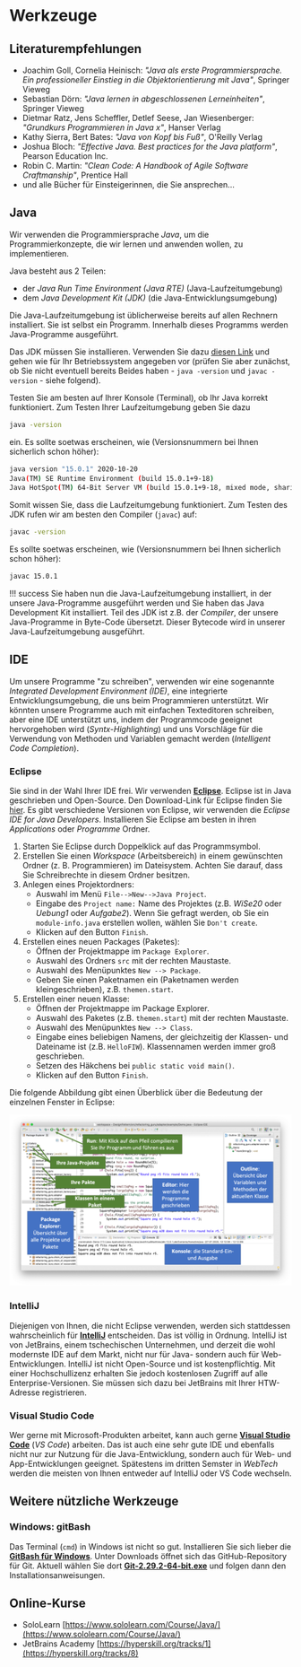 # Werkzeuge

## Literaturempfehlungen

- Joachim Goll, Cornelia Heinisch: *"Java als erste Programmiersprache. Ein professioneller Einstieg in die Objektorientierung mit Java"*,  Springer Vieweg
- Sebastian Dörn: *"Java lernen in abgeschlossenen Lerneinheiten"*, Springer Vieweg
- Dietmar Ratz, Jens Scheffler, Detlef Seese, Jan Wiesenberger: *"Grundkurs Programmieren in Java x"*, Hanser Verlag
- Kathy Sierra, Bert Bates: *"Java von Kopf bis Fuß"*, O'Reilly Verlag
- Joshua Bloch: *"Effective Java. Best practices for the Java platform"*, Pearson Education Inc.
- Robin C. Martin: *"Clean Code: A Handbook of Agile Software Craftmanship"*, Prentice Hall
- und alle Bücher für Einsteigerinnen, die Sie ansprechen...


## Java

Wir verwenden die Programmiersprache *Java*, um die Programmierkonzepte, die wir lernen und anwenden wollen, zu implementieren. 

Java besteht aus 2 Teilen:

- der *Java Run Time Environment (Java RTE)* (Java-Laufzeitumgebung)
- dem *Java Development Kit (JDK)* (die Java-Entwicklungsumgebung)

Die Java-Laufzeitumgebung ist üblicherweise bereits auf allen Rechnern installiert. Sie ist selbst ein Programm. Innerhalb dieses Programms werden Java-Programme ausgeführt. 

Das JDK müssen Sie installieren. Verwenden Sie dazu [diesen Link](https://www.oracle.com/java/technologies/javase-downloads.html) und gehen wie für Ihr Betriebssystem angegeben vor (prüfen Sie aber zunächst, ob Sie nicht eventuell bereits Beides haben - `java -version` und `javac -version` - siehe folgend). 

Testen Sie am besten auf Ihrer Konsole (Terminal), ob Ihr Java korrekt funktioniert. Zum Testen Ihrer Laufzeitumgebung geben Sie dazu

```bash
java -version
``` 

ein. Es sollte soetwas erscheinen, wie (Versionsnummern bei Ihnen sicherlich schon höher):

```bash
java version "15.0.1" 2020-10-20
Java(TM) SE Runtime Environment (build 15.0.1+9-18)
Java HotSpot(TM) 64-Bit Server VM (build 15.0.1+9-18, mixed mode, sharing)
```

Somit wissen Sie, dass die Laufzeitumgebung funktioniert. Zum Testen des JDK rufen wir am besten den Compiler (`javac`) auf:


```bash
javac -version
``` 

Es sollte soetwas erscheinen, wie (Versionsnummern bei Ihnen sicherlich schon höher):

```bash
javac 15.0.1
```

!!! success
    Sie haben nun die Java-Laufzeitumgebung installiert, in der unsere Java-Programme ausgeführt werden und Sie haben das Java Development Kit installiert. Teil des JDK ist z.B. der *Compiler*, der unsere Java-Programme in Byte-Code übersetzt. Dieser Bytecode wird in unserer Java-Laufzeitumgebung ausgeführt.

## IDE

Um unsere Programme "zu schreiben", verwenden wir eine sogenannte *Integrated Development Environment (IDE)*, eine integrierte Entwicklungsumgebung, die uns beim Programmieren unterstützt. Wir könnten unsere Programme auch mit einfachen Texteditoren schreiben, aber eine IDE unterstützt uns, indem der Programmcode geeignet hervorgehoben wird (*Syntx-Highlighting*) und uns Vorschläge für die Verwendung von Methoden und Variablen gemacht werden (*Intelligent Code Completion*). 


### Eclipse

Sie sind in der Wahl Ihrer IDE frei. Wir verwenden [**Eclipse**](https://www.eclipse.org/). Eclipse ist in Java geschrieben und Open-Source. Den Download-Link für Eclipse finden Sie [hier](https://www.eclipse.org/downloads/). Es gibt verschiedene Versionen von Eclipse, wir verwenden die *Eclipse IDE for Java Developers*. Installieren Sie Eclipse am besten in ihren *Applications* oder *Programme* Ordner. 

1. Starten Sie Eclipse durch Doppelklick auf das Programmsymbol.
2. Erstellen Sie einen *Workspace* (Arbeitsbereich) in einem gewünschten Ordner (z. B.
Programmieren) im Dateisystem. Achten Sie darauf, dass Sie Schreibrechte in diesem Ordner besitzen.
3. Anlegen eines Projektordners:
	* Auswahl im Menü `File-->New-->Java Project`.
	* Eingabe des `Project name:` Name des Projektes (z.B. *WiSe20* oder *Uebung1* oder *Aufgabe2*). Wenn Sie gefragt werden, ob Sie ein `module-info.java` erstellen wollen, wählen Sie `Don't create`.
	* Klicken auf den Button `Finish`.
4. Erstellen eines neuen Packages (Paketes):
	* Öffnen der Projektmappe im `Package Explorer`.
	* Auswahl des Ordners `src` mit der rechten Maustaste.
	* Auswahl des Menüpunktes `New --> Package`.
	* Geben Sie einen Paketnamen ein (Paketnamen werden kleingeschrieben), z.B. `themen.start`.
5. Erstellen einer neuen Klasse:
	* Öffnen der Projektmappe im Package Explorer.
	* Auswahl des Paketes (z.B. `themen.start`) mit der rechten Maustaste.
	* Auswahl des Menüpunktes `New --> Class`.
	* Eingabe eines beliebigen Namens, der gleichzeitig der Klassen- und Dateiname ist (z.B. `HelloFIW`). Klassennamen werden immer groß geschrieben.
	* Setzen des Häkchens bei `public static void main()`.
	* Klicken auf den Button `Finish`.

Die folgende Abbildung gibt einen Überblick über die Bedeutung der einzelnen Fenster in Eclipse:

![Eclipse](./files/01_eclipse.png)

### IntelliJ

Diejenigen von Ihnen, die nicht Eclipse verwenden, werden sich stattdessen wahrscheinlich für [**IntelliJ**](https://www.jetbrains.com/de-de/idea/) entscheiden. Das ist völlig in Ordnung. IntelliJ ist von JetBrains, einem tschechischen Unternehmen, und derzeit die wohl modernste IDE auf dem Markt, nicht nur für Java- sondern auch für Web-Entwicklungen. IntelliJ ist nicht Open-Source und ist kostenpflichtig. Mit einer Hochschullizenz erhalten Sie jedoch kostenlosen Zugriff auf alle Enterprise-Versionen. Sie müssen sich dazu bei JetBrains mit Ihrer HTW-Adresse registrieren. 

### Visual Studio Code

Wer gerne mit Microsoft-Produkten arbeitet, kann auch gerne [**Visual Studio Code**](https://code.visualstudio.com/docs/java/java-tutorial) (*VS Code*) arbeiten. Das ist auch eine sehr gute IDE und ebenfalls nicht nur zur Nutzung für die Java-Entwicklung, sondern auch für Web- und App-Entwicklungen geeignet. Spätestens im dritten Semster in *WebTech* werden die meisten von Ihnen entweder auf IntelliJ oder VS Code wechseln. 


## Weitere nützliche Werkzeuge

### Windows: gitBash

Das Terminal (`cmd`) in Windows ist nicht so gut. Installieren Sie sich lieber die [**GitBash für Windows**](https://gitforwindows.org/). Unter Downloads öffnet sich das GitHub-Repository für Git. Aktuell wählen Sie dort [**Git-2.29.2-64-bit.exe**](https://github.com/git-for-windows/git/releases/download/v2.29.2.windows.1/Git-2.29.2-64-bit.exe) und folgen dann den Installationsanweisungen. 

## Online-Kurse

* SoloLearn [https://www.sololearn.com/Course/Java/](https://www.sololearn.com/Course/Java/)
* JetBrains Academy [https://hyperskill.org/tracks/1](https://hyperskill.org/tracks/8)
